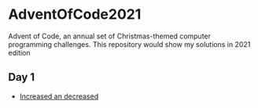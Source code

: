 # AdventOfCode2021

Advent of Code, an annual set of Christmas-themed computer programming challenges.
This repository would show my solutions in 2021 edition

## Day 1
- <a href="./day1_1/challenge1.go" target="_blank">Increased an decreased</a>
